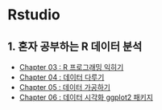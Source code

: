# Rstudio

## 1. 혼자 공부하는 R 데이터 분석
  * [Chapter 03 : R 프로그래밍 익히기](https://rpubs.com/KDB/1093936)
  * [Chapter 04 : 데이터 다루기](https://rpubs.com/KDB/1093938)
  * [Chapter 05 : 데이터 가공하기](https://rpubs.com/KDB/1109164)
  * [Chapter 06 : 데이터 시각화 ggplot2 패키지](https://rpubs.com/KDB/1093945)
